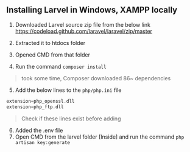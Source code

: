 ## Installing Larvel in Windows, XAMPP locally
1. Downloaded Larvel source zip file from the below link
https://codeload.github.com/laravel/laravel/zip/master

1. Extracted it to htdocs folder
1. Opened CMD from that folder
1. Run the command `composer install`
  > took some time, Composer downloaded 86~ dependencies
5. Add the below lines to the `php/php.ini` file
  `````php
  extension=php_openssl.dll
  extension=php_ftp.dll
  `````
  > Check if these lines exist before adding
6. Added the .env file
7. Open CMD from the larvel folder [Inside] and run the command `php artisan key:generate`
